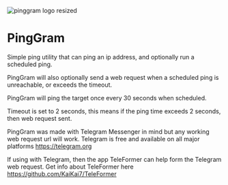 ![pinggram logo resized](https://github.com/KaiKai7/PingGram/assets/87836320/506f5897-8c2c-4373-9a37-9857651bd1c9)
# PingGram
Simple ping utility that can ping an ip address, and optionally run a scheduled ping.

PingGram will also optionally send a web request when a scheduled ping is unreachable, or exceeds the timeout.

PingGram will ping the target once every 30 seconds when scheduled.

Timeout is set to 2 seconds, this means if the ping time exceeds 2 seconds, then web request sent.

PingGram was made with Telegram Messenger in mind but any working web request url will work. Telegram is free and available on all major platforms https://telegram.org

If using with Telegram, then the app TeleFormer can help form the Telegram web request. Get info about TeleFormer here https://github.com/KaiKai7/TeleFormer
